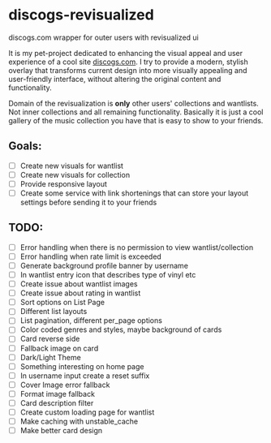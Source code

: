 # discogs-revisualized
discogs.com wrapper for outer users with revisualized ui

It is my pet-project dedicated to enhancing the visual appeal and user experience of a cool site [discogs.com](https://www.discogs.com/). I try to provide a modern, stylish overlay that transforms current design into more visually appealing and user-friendly interface, without altering the original content and functionality.

Domain of the revisualization is __only__ other users' collections and wantlists. Not inner collections and all remaining functionality. Basically it is just a cool gallery of the music collection you have that is easy to show to your friends.

## Goals:
- [ ] Create new visuals for wantlist
- [ ] Create new visuals for collection
- [ ] Provide responsive layout
- [ ] Create some service with link shortenings that can store your layout settings before sending it to your friends

## TODO:
- [ ] Error handling when there is no permission to view wantlist/collection
- [ ] Error handling when rate limit is exceeded
- [ ] Generate background profile banner by username
- [ ] In wantlist entry icon that describes type of vinyl etc
- [ ] Create issue about wantlist images
- [ ] Create issue about rating in wantlist
- [ ] Sort options on List Page
- [ ] Different list layouts
- [ ] List pagination, different per_page options
- [ ] Color coded genres and styles, maybe background of cards
- [ ] Card reverse side
- [ ] Fallback image on card
- [ ] Dark/Light Theme
- [ ] Something interesting on home page
- [ ] In username input create a reset suffix
- [ ] Cover Image error fallback
- [ ] Format image fallback
- [ ] Card description filter
- [ ] Create custom loading page for wantlist
- [ ] Make caching with unstable_cache
- [ ] Make better card design
